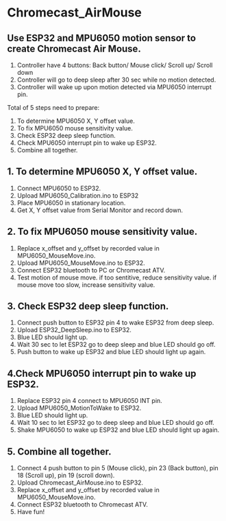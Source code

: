 # Chromecast_AirMouse
## Use ESP32 and MPU6050 motion sensor to create Chromecast Air Mouse.
1. Controller have 4 buttons: Back button/ Mouse click/ Scroll up/ Scroll down
2. Controller will go to deep sleep after 30 sec while no motion detected.
3. Controller will wake up upon motion detected via MPU6050 interrupt pin.

Total of 5 steps need to prepare:
1. To determine MPU6050 X, Y offset value.
2. To fix MPU6050 mouse sensitivity value.
3. Check ESP32 deep sleep function.
4. Check MPU6050 interrupt pin to wake up ESP32.
5. Combine all together.

## 1. To determine MPU6050 X, Y offset value.
1. Connect MPU6050 to ESP32.
2. Upload MPU6050_Calibration.ino to ESP32
3. Place MPU6050 in stationary location.
4. Get X, Y offset value from Serial Monitor and record down.

## 2. To fix MPU6050 mouse sensitivity value.
1. Replace x_offset and y_offset by recorded value in MPU6050_MouseMove.ino.
2. Upload MPU6050_MouseMove.ino to ESP32.
3. Connect ESP32 bluetooth to PC or Chromecast ATV.
4. Test motion of mouse move. if too sentitive, reduce sensitivity value. if mouse move too slow, increase sensitivity value.

## 3. Check ESP32 deep sleep function.
1. Connect push button to ESP32 pin 4 to wake ESP32 from deep sleep.
2. Upload ESP32_DeepSleep.ino to ESP32.
3. Blue LED should light up.
4. Wait 30 sec to let ESP32 go to deep sleep and blue LED should go off.
5. Push button to wake up ESP32 and blue LED should light up again.

## 4.Check MPU6050 interrupt pin to wake up ESP32.
1. Replace ESP32 pin 4 connect to MPU6050 INT pin.
2. Upload MPU6050_MotionToWake to ESP32.
3. Blue LED should light up.
4. Wait 10 sec to let ESP32 go to deep sleep and blue LED should go off.
5. Shake MPU6050 to wake up ESP32 and blue LED should light up again.

## 5. Combine all together.
1. Connect 4 push button to pin 5 (Mouse click), pin 23 (Back button), pin 18 (Scroll up), pin 19 (scroll down).
2. Upload Chromecast_AirMouse.ino to ESP32.
3. Replace x_offset and y_offset by recorded value in MPU6050_MouseMove.ino.
4. Connect ESP32 bluetooth to Chromecast ATV.
5. Have fun!

